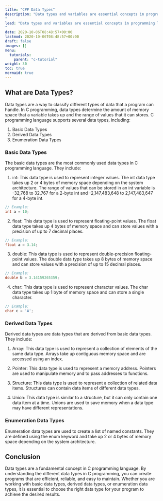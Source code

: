 ```yaml
---
title: "CPP Data Types"
description: "Data types and variables are essential concepts in programming languages, and C programming language is no exception. In this article, we will discuss data types and variables in C programming language with examples.
"
lead: "Data types and variables are essential concepts in programming languages, and C programming language is no exception. In this article, we will discuss data types and variables in C programming language with examples.
"
date: 2020-10-06T08:48:57+00:00
lastmod: 2020-10-06T08:48:57+00:00
draft: false
images: []
menu:
  tutorials:
    parent: "c-tutorial"
weight: 30
toc: true
mermaid: true
---
```



## What are Data Types?
Data types are a way to classify different types of data that a program can handle. In C programming, data types determine the amount of memory space that a variable takes up and the range of values that it can stores. C programming language supports several data types, including:

1. Basic Data Types
2. Derived Data Types
3. Enumeration Data Types

### Basic Data Types
The basic data types are the most commonly used data types in C programming language. They include:

1. int: This data type is used to represent integer values. The int data type takes up 2 or 4 bytes of memory space depending on the system architecture. The range of values that can be stored in an int variable is -32,768 to 32,767 for a 2-byte int and -2,147,483,648 to 2,147,483,647 for a 4-byte int.

```c
// Example:
int a = 10;
```

2. float: This data type is used to represent floating-point values. The float data type takes up 4 bytes of memory space and can store values with a precision of up to 7 decimal places.

```c
// Example:
float a = 3.14;
```

3. double: This data type is used to represent double-precision floating-point values. The double data type takes up 8 bytes of memory space and can store values with a precision of up to 15 decimal places.

```c
// Example:
double b = 3.14159265359;
```
4. char: This data type is used to represent character values. The char data type takes up 1 byte of memory space and can store a single character.

```c
// Example:
char c = 'A';
```

### Derived Data Types
Derived data types are data types that are derived from basic data types. They include:

1. Array: This data type is used to represent a collection of elements of the same data type. Arrays take up contiguous memory space and are accessed using an index.

2. Pointer: This data type is used to represent a memory address. Pointers are used to manipulate memory and to pass addresses to functions.

3. Structure: This data type is used to represent a collection of related data items. Structures can contain data items of different data types.

4. Union: This data type is similar to a structure, but it can only contain one data item at a time. Unions are used to save memory when a data type may have different representations.


### Enumeration Data Types
Enumeration data types are used to create a list of named constants. They are defined using the enum keyword and take up 2 or 4 bytes of memory space depending on the system architecture.


## Conclusion
Data types are a fundamental concept in C programming language. By understanding the different data types in C programming, you can create programs that are efficient, reliable, and easy to maintain. Whether you are working with basic data types, derived data types, or enumeration data types, it is essential to choose the right data type for your program to achieve the desired results.
